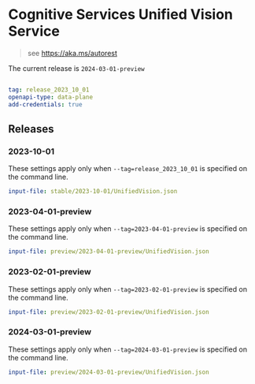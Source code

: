 # Cognitive Services Unified Vision Service

> see https://aka.ms/autorest

The current release is `2024-03-01-preview`

``` yaml

tag: release_2023_10_01
openapi-type: data-plane
add-credentials: true
```
## Releases

### 2023-10-01
These settings apply only when `--tag=release_2023_10_01` is specified on the command line.

``` yaml $(tag) == 'release_2023_10_01'
input-file: stable/2023-10-01/UnifiedVision.json
```

### 2023-04-01-preview
These settings apply only when `--tag=2023-04-01-preview` is specified on the command line.

``` yaml $(tag) == '2023-04-01-preview'
input-file: preview/2023-04-01-preview/UnifiedVision.json
```

### 2023-02-01-preview
These settings apply only when `--tag=2023-02-01-preview` is specified on the command line.

``` yaml $(tag) == '2023-02-01-preview'
input-file: preview/2023-02-01-preview/UnifiedVision.json
```

### 2024-03-01-preview
These settings apply only when `--tag=2024-03-01-preview` is specified on the command line.

``` yaml $(tag) == '2024-03-01-preview'
input-file: preview/2024-03-01-preview/UnifiedVision.json
```